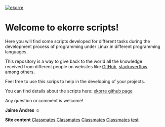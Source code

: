[![ekorre](http://1.bp.blogspot.com/-67Iwh-wi8CQ/Vaae46eEz0I/AAAAAAAAAoE/Gv59Au9ODLA/s1600/logo.png)](http://www.ekorre.org/)

# Welcome to ekorre scripts!

Here you will find some scripts developed for different tasks during the development process of programming under Linux in different programming languages.

This repository is a way to give back to the world all the knowledge received from different people on websites like [GitHub](https://github.com), [stackoverflow](https://stackoverflow.com/) among others.

Feel free to use this scrips to help in the developing of your projects.

You can find details about the scripts here: [ekorre github page](http://github.ekorre.org/)

Any question or comment is welcome!

**Jaime Andres** :relaxed:

**Site content**
[Classmates](2017-Google-Developer-Challenge)
[Classmates](2017-Google-Developer-Challenge/Classmates)
[Classmates](2017-Google-Developer-Challenge/Classmates/me)
[Classmates](2017-Google-Developer-Challenge/Classmates/README.md)
[test](tmp/test.html)
